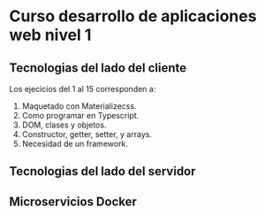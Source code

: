 # Curso desarrollo de aplicaciones web nivel 1

## Tecnologias del lado del cliente

Los ejecicios del 1 al 15 corresponden a:

1. Maquetado con Materializecss.
2. Como programar en Typescript.
3. DOM, clases y objetos.
4. Constructor, getter, setter, y arrays.
5. Necesidad de un framework.

## Tecnologias del lado del servidor

## Microservicios Docker
